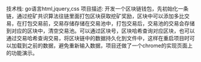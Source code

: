 技术栈: go语言html,jquery,css
项目描述:
开发一个区块链钱包，先初始化一条链，通过挖矿共识算法往链里面打包区块获取挖矿奖励，区块中可以添加多比交易，在打包交易前，交易存储存储在交易池中，打包交易后，交易池的交易会存储到对应的区块中，清空交易池。可以通过区块号，区块哈希查询对应区块，也可以通过交易哈希查询交易，将区块链中的数据持久化到文件中，这样在重启项目时可以加载到之前的数据，避免重新输入数据，项目还做了一个chrome的实现页面上的功能演示。
